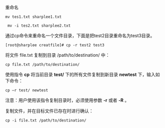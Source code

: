 



重命名

```
mv tes1.txt sharplee1.txt
```

```
 mv -i tes2.txt sharplee2.txt
```



通过cp命令来重命名一个文件目录，下面是把test2目录重命名为test3目录。

```
[root@sharplee creatfile]# cp -r test2 test3
```





将文件 file.txt 复制到目录 /path/to/destination/ 中：

```
cp file.txt /path/to/destination/
```

使用指令 **cp** 将当前目录 **test/** 下的所有文件复制到新目录 **newtest** 下，输入如下命令：

```
cp –r test/ newtest          
```

注意：用户使用该指令复制目录时，必须使用参数 **-r** 或者 **-R** 。

复制文件，并在目标文件已存在时进行确认：

```
cp -i file.txt /path/to/destination/
```